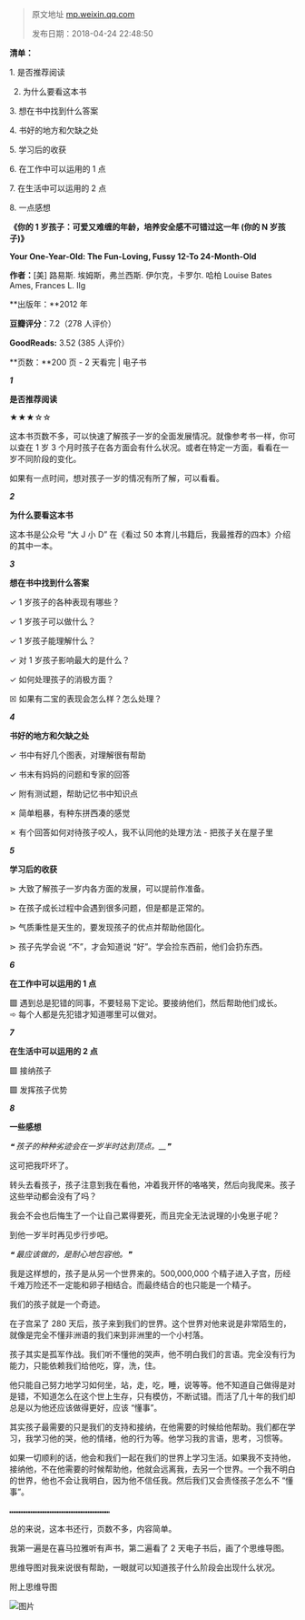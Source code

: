 > 原文地址 [mp.weixin.qq.com](https://mp.weixin.qq.com/s?__biz=MzIwMzA5NTI3NQ==&mid=2649902648&idx=1&sn=7714973e0d489270ba4d3967fae05546&chksm=8ed243bcb9a5caaa494393e073e3bd409f959ca0b915cff6c944e143b2be064a5b98192bfe7d&scene=21#wechat_redirect)
>
> 发布日期：2018-04-24 22:48:50

**清单：**

1. 是否推荐阅读

2. 为什么要看这本书  

3. 想在书中找到什么答案

4. 书好的地方和欠缺之处

5. 学习后的收获

6. 在工作中可以运用的 1 点

7. 在生活中可以运用的 2 点

8. 一点感想



**《你的 1 岁孩子：可爱又难缠的年龄，培养安全感不可错过这一年 (你的 N 岁孩子)》**  

**Your One-Year-Old: The Fun-Loving, Fussy 12-To 24-Month-Old**

**作者：**[美] 路易斯. 埃姆斯，弗兰西斯. 伊尔克，卡罗尔. 哈柏 Louise Bates Ames, Frances L. Ilg

**出版年：**2012 年

**豆瓣评分**：7.2（278 人评价）

**GoodReads:** 3.52 (385 人评价）

**页数：**200 页 - 2 天看完 | 电子书

_**1**_

**是否推荐阅读**

★★★☆☆ 

这本书页数不多，可以快速了解孩子一岁的全面发展情况。就像参考书一样，你可以查在 1 岁 3 个月时孩子在各方面会有什么状况。或者在特定一方面，看看在一岁不同阶段的变化。

如果有一点时间，想对孩子一岁的情况有所了解，可以看看。

_**2**_

**为什么要看这本书**

这本书是公众号 “大 J 小 D” 在《看过 50 本育儿书籍后，我最推荐的四本》介绍的其中一本。

_**3**_

**想在书中找到什么答案**

✓ 1 岁孩子的各种表现有哪些？

✓ 1 岁孩子可以做什么？

✓ 1 岁孩子能理解什么？

✓ 对 1 岁孩子影响最大的是什么？

✓ 如何处理孩子的消极方面？

☒ 如果有二宝的表现会怎么样？怎么处理？

_**4**_

**书好的地方和欠缺之处**

✓ 书中有好几个图表，对理解很有帮助

✓ 书末有妈妈的问题和专家的回答

✓ 附有测试题，帮助记忆书中知识点

✗ 简单粗暴，有种东拼西凑的感觉

✗ 有个回答如何对待孩子咬人，我不认同他的处理方法 - 把孩子关在屋子里  

_**5**_

**学习后的收获**

⋗ 大致了解孩子一岁内各方面的发展，可以提前作准备。

⋗ 在孩子成长过程中会遇到很多问题，但是都是正常的。

⋗ 气质秉性是天生的，要发现孩子的优点并帮助他固化。

⋗ 孩子先学会说 “不”，才会知道说 “好”。学会捡东西前，他们会扔东西。 

_**6**_

**在工作中可以运用的 1 点**

▩ 遇到总是犯错的同事，不要轻易下定论。要接纳他们，然后帮助他们成长。 ➾ 每个人都是先犯错才知道哪里可以做对。

_**7**_

**在生活中可以运用的 2 点**

▩ 接纳孩子  

▩ 发挥孩子优势

_**8**_

****一些感想****

_❝_ _孩子的种种劣迹会在一岁半时达到顶点。__❞_  

这可把我吓坏了。

转头去看孩子，孩子注意到我在看他，冲着我开怀的咯咯笑，然后向我爬来。孩子这些举动都会没有了吗？

我会不会也后悔生了一个让自己累得要死，而且完全无法说理的小兔崽子呢？

到他一岁半时再见步行步吧。

_❝ 最应该做的，是耐心地包容他。❞_

我是这样想的，孩子是从另一个世界来的。500,000,000 个精子进入子宫，历经千难万险还不一定能和卵子相结合。而最终结合的也只能是一个精子。

我们的孩子就是一个奇迹。

在子宫呆了 280 天后，孩子来到我们的世界。这个世界对他来说是非常陌生的，就像是完全不懂非洲语的我们来到非洲里的一个小村落。

孩子其实是孤军作战。我们听不懂他的哭声，他不明白我们的言语。完全没有行为能力，只能依赖我们给他吃，穿，洗，住。

他只能自己努力地学习如何坐，站，走，吃，睡，说等等。他不知道自己做得是对是错，不知道怎么在这个世上生存，只有模仿，不断试错。而活了几十年的我们却总是以为他还应该做得更好，应该 “懂事”。

其实孩子最需要的只是我们的支持和接纳，在他需要的时候给他帮助。我们都在学习，我学习他的哭，他的情绪，他的行为等。他学习我的言语，思考，习惯等。

如果一切顺利的话，他会和我们一起在我们的世界上学习生活。如果我不支持他，接纳他，不在他需要的时候帮助他，他就会远离我，去另一个世界。一个我不明白的世界，他也不会让我明白，因为他不信任我。然后我们又会责怪孩子怎么不 “懂事”。

⑉⑉⑉⑉⑉⑉⑉⑉⑉⑉⑉⑉⑉⑉⑉⑉⑉⑉⑉⑉⑉

总的来说，这本书还行，页数不多，内容简单。

我第一遍是在喜马拉雅听有声书，第二遍看了 2 天电子书后，画了个思维导图。

思维导图对我来说很有帮助，一眼就可以知道孩子什么阶段会出现什么状况。

附上思维导图

![图片](https://mmbiz.qpic.cn/mmbiz_jpg/2qRZ6oIialEDfDoTLIessRpcYbLAs5kSmvncIAQib1nib6l2w8oDzUWxcoXXzA21tpRdGDkGcYficALeJ2bSCWcMPg/640?wx_fmt=jpeg)

  

  
